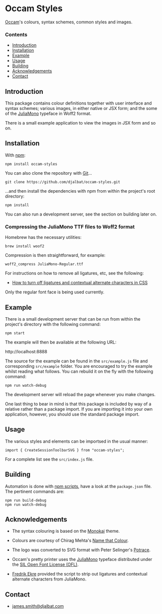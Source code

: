 # Occam Styles

[Occam](https://github.com/djalbat/occam)'s colours, syntax schemes, common styles and images.

### Contents

- [Introduction](#introduction)
- [Installation](#installation)
- [Example](#example)
- [Usage](#sage)
- [Building](#building)
- [Acknowledgements](#acknowledgements)
- [Contact](#contact)

## Introduction

This package contains colour definitions together with user interface and syntax schemes; various images, in either native or JSX form; and the some of the [JuliaMono](https://juliamono.netlify.app/) typeface in Woff2 format.

There is a small example application to view the images in JSX form and so on.

## Installation

With [npm](https://www.npmjs.com/):

    npm install occam-styles

You can also clone the repository with [Git](https://git-scm.com/)...

    git clone https://github.com/djalbat/occam-styles.git

...and then install the dependencies with npm from within the project's root directory:

    npm install

You can also run a development server, see the section on building later on.

### Compressing the JuliaMono TTF files to Woff2 format

Homebrew has the necessary utilities:

```
brew install woof2
```

Compression is then straightforward, for example:

```
woff2_compress JuliaMono-Regular.ttf
```

For instructions on how to remove all ligatures, etc, see the following:

* [How to turn off ligatures and contextual alternate characters in CSS](https://github.com/cormullion/juliamono/issues/159#issuecomment-1453900328)

Only the regular font face is being used currently.

## Example

There is a small development server that can be run from within the project's directory with the following command:

    npm start

The example will then be available at the following URL:

http://localhost:8888

The source for the example can be found in the `src/example.js` file and corresponding `src/example` folder. You are encouraged to try the example whilst reading what follows. You can rebuild it on the fly with the following command:

    npm run watch-debug

The development server will reload the page whenever you make changes.

One last thing to bear in mind is that this package is included by way of a relative rather than a package import. If you are importing it into your own application, however, you should use the standard package import.

## Usage

The various styles and elements can be importsed in the usual manner:

```
import { CreateSessionToolbarSVG } from "occam-styles";
```

For a complete list see the `src/index.js` file.

## Building

Automation is done with [npm scripts](https://docs.npmjs.com/misc/scripts), have a look at the `package.json` file. The pertinent commands are:

    npm run build-debug
    npm run watch-debug

## Acknowledgements

* The syntax colouring is based on the [Monokai](http://www.monokai.nl/blog/wp-content/asdev/Monokai.tmTheme) theme.

* Colours are courtesy of Chirag Mehta's [Name that Colour](http://chir.ag/projects/name-that-color/).

* The logo was converted to SVG format with Peter Selinger's [Potrace](http://potrace.sourceforge.net/).

* Occam's pretty printer uses the [JuliaMono](https://juliamono.netlify.app/) typeface distributed under the [SIL Open Font License (OFL)](https://scripts.sil.org/cms/scripts/page.php?site_id=nrsi&id=ofl).

* [Fredrik Ekre](https://fredrikekre.se/) provided the script to strip out ligatures and contextual alternate characters from JuliaMono.

## Contact

* james.smith@djalbat.com

